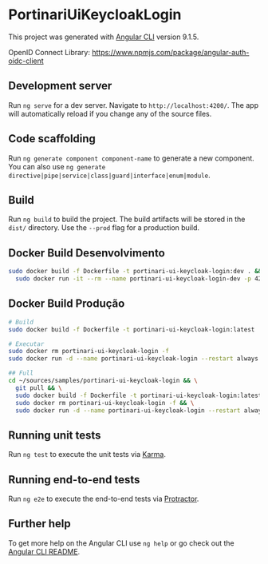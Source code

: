 # PortinariUiKeycloakLogin

This project was generated with [Angular CLI](https://github.com/angular/angular-cli) version 9.1.5.

OpenID Connect Library: <https://www.npmjs.com/package/angular-auth-oidc-client>

## Development server

Run `ng serve` for a dev server. Navigate to `http://localhost:4200/`. The app will automatically reload if you change any of the source files.

## Code scaffolding

Run `ng generate component component-name` to generate a new component. You can also use `ng generate directive|pipe|service|class|guard|interface|enum|module`.

## Build

Run `ng build` to build the project. The build artifacts will be stored in the `dist/` directory. Use the `--prod` flag for a production build.

## Docker Build Desenvolvimento

```bash
sudo docker build -f Dockerfile -t portinari-ui-keycloak-login:dev . && \
  sudo docker run -it --rm --name portinari-ui-keycloak-login-dev -p 4200:80 portinari-ui-keycloak-login:dev
```

## Docker Build Produção

```bash
# Build
sudo docker build -f Dockerfile -t portinari-ui-keycloak-login:latest .

# Executar
sudo docker rm portinari-ui-keycloak-login -f
sudo docker run -d --name portinari-ui-keycloak-login --restart always -p 9001:80 portinari-ui-keycloak-login:latest

## Full
cd ~/sources/samples/portinari-ui-keycloak-login && \
  git pull && \
  sudo docker build -f Dockerfile -t portinari-ui-keycloak-login:latest . && \
  sudo docker rm portinari-ui-keycloak-login -f && \
  sudo docker run -d --name portinari-ui-keycloak-login --restart always -p 9001:80 portinari-ui-keycloak-login:latest
```

## Running unit tests

Run `ng test` to execute the unit tests via [Karma](https://karma-runner.github.io).

## Running end-to-end tests

Run `ng e2e` to execute the end-to-end tests via [Protractor](http://www.protractortest.org/).

## Further help

To get more help on the Angular CLI use `ng help` or go check out the [Angular CLI README](https://github.com/angular/angular-cli/blob/master/README.md).
